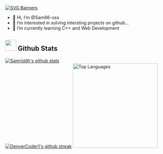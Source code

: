 [![SVG Banners](https://svg-banners.vercel.app/api?type=luminance&text1=I%20am%20Samriddh,A%20programmer🌻&width=400&height=200)](https://github.com/Akshay090/svg-banners)
- 👋 Hi, I’m @Sam66-oss
- 👀 I’m interested in solving intersting projects on github...
- 🌱 I’m currently learning C++ and Web Development 

<!---
Sam66-oss/Sam66-oss is a ✨ special ✨ repository because its `README.md` (this file) appears on your GitHub profile.
You can click the Preview link to take a look at your changes.
--->
 ## <img src="https://media.giphy.com/media/iY8CRBdQXODJSCERIr/giphy.gif" width="35"><b> Github Stats </b>
 [![Samriddh's github stats](https://github-readme-stats.vercel.app/api?username=Sam66-oss&show_icons=true&count_private=true&theme=blue-green)](https://github.com/Sam66-oss)<br>
 [![DenverCoder1's github streak](https://github-readme-streak-stats.herokuapp.com/?user=Sam66-oss&theme=blue-green)](https://github.com/Sam66-oss)
<a href="https://github.com/Sam66-oss"><img alt="Top Languages" src="https://github-readme-stats.vercel.app/api/top-langs/?username=Sam66-oss&langs_count=8&count_private=true&layout=compact&theme=react&bg_color=0D1117" width="270px"/></a>

